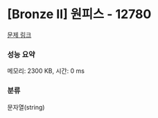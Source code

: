 # [Bronze II] 원피스 - 12780 

[문제 링크](https://www.acmicpc.net/problem/12780) 

### 성능 요약

메모리: 2300 KB, 시간: 0 ms

### 분류

문자열(string)

